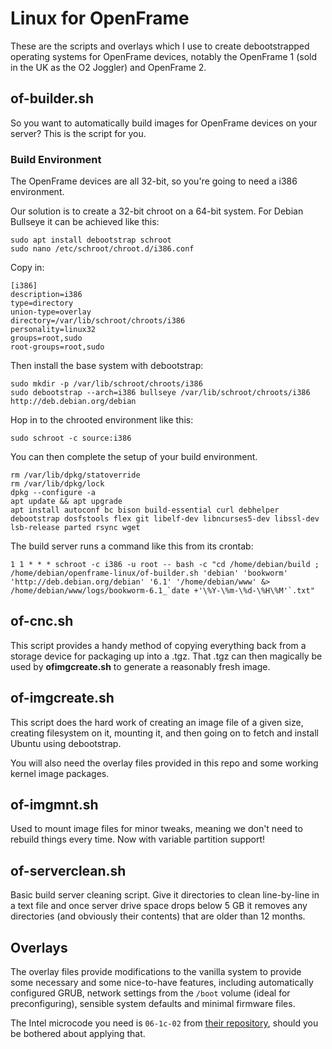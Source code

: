 Linux for OpenFrame
====================

These are the scripts and overlays which I use to create debootstrapped operating systems for OpenFrame devices, notably the OpenFrame 1 (sold in the UK as the O2 Joggler) and OpenFrame 2.


of-builder.sh
--------------

So you want to automatically build images for OpenFrame devices on your server? This is the script for you.

### Build Environment

The OpenFrame devices are all 32-bit, so you're going to need a i386 environment.

Our solution is to create a 32-bit chroot on a 64-bit system. For Debian Bullseye it can be achieved like this:

```
sudo apt install debootstrap schroot
sudo nano /etc/schroot/chroot.d/i386.conf
```

Copy in:

```
[i386]
description=i386
type=directory
union-type=overlay
directory=/var/lib/schroot/chroots/i386
personality=linux32
groups=root,sudo
root-groups=root,sudo
```

Then install the base system with debootstrap:

```
sudo mkdir -p /var/lib/schroot/chroots/i386
sudo debootstrap --arch=i386 bullseye /var/lib/schroot/chroots/i386 http://deb.debian.org/debian
```

Hop in to the chrooted environment like this:

```
sudo schroot -c source:i386
```

You can then complete the setup of your build environment.

```
rm /var/lib/dpkg/statoverride 
rm /var/lib/dpkg/lock
dpkg --configure -a
apt update && apt upgrade
apt install autoconf bc bison build-essential curl debhelper debootstrap dosfstools flex git libelf-dev libncurses5-dev libssl-dev lsb-release parted rsync wget 
```

The build server runs a command like this from its crontab:

```
1 1 * * * schroot -c i386 -u root -- bash -c "cd /home/debian/build ; /home/debian/openframe-linux/of-builder.sh 'debian' 'bookworm' 'http://deb.debian.org/debian' '6.1' '/home/debian/www' &> /home/debian/www/logs/bookworm-6.1_`date +'\%Y-\%m-\%d-\%H\%M'`.txt"
```


of-cnc.sh
----------

This script provides a handy method of copying everything back from a storage device for packaging up into a .tgz. That .tgz can then magically be used by __ofimgcreate.sh__ to generate a reasonably fresh image.


of-imgcreate.sh
----------------

This script does the hard work of creating an image file of a given size, creating  filesystem on it, mounting it, and then going on to fetch and install Ubuntu using debootstrap.

You will also need the overlay files provided in this repo and some working kernel image packages.


of-imgmnt.sh
-------------

Used to mount image files for minor tweaks, meaning we don't need to rebuild things every time. Now with variable partition support!


of-serverclean.sh
-----------------

Basic build server cleaning script. Give it directories to clean line-by-line in a text file and once server drive space drops below 5 GB it removes any directories (and obviously their contents) that are older than 12 months.


Overlays
---------

The overlay files provide modifications to the vanilla system to provide some necessary and some nice-to-have features, including automatically configured GRUB, network settings from the `/boot` volume (ideal for preconfiguring), sensible system defaults and minimal firmware files.

The Intel microcode you need is `06-1c-02` from [their repository](https://github.com/intel/Intel-Linux-Processor-Microcode-Data-Files/tree/main/intel-ucode), should you be bothered about applying that.